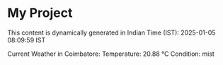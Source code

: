 # My Project

This content is dynamically generated in Indian Time (IST): 2025-01-05 08:09:59 IST


Current Weather in Coimbatore:
Temperature: 20.88 °C
Condition: mist
